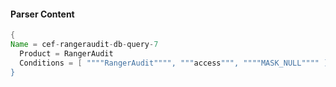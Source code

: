 #### Parser Content
```Java
{
Name = cef-rangeraudit-db-query-7
  Product = RangerAudit
  Conditions = [ """"RangerAudit"""", """access""", """"MASK_NULL"""" ]
}
```